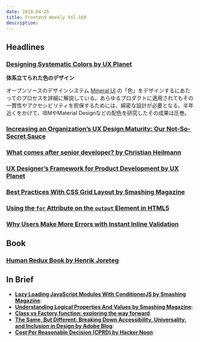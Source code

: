 ```yaml
---
date: 2018-04-25
title: Frontend Weekly Vol.169
description: 
---
```


## Headlines

### [Designing Systematic Colors by UX Planet](https://uxplanet.org/designing-systematic-colors-b5d2605b15c)

**体系立てられた色のデザイン**

オープンソースのデザインシステム [Mineral UI](https://mineral-ui.com/) の「色」をデザインするにあたってのプロセスを詳細に解説している。あらゆるプロダクトに適用されてもその一貫性やアクセシビリティを担保するためには、綿密な設計が必要となる。半年近くをかけて、IBMやMaterial Designなどの配色を研究したその成果は圧巻。

### [Increasing an Organization’s UX Design Maturity: Our Not-So-Secret Sauce](https://medium.com/@jmspool/increasing-an-organizations-ux-design-maturity-our-not-so-secret-sauce-48bb4804ac06)

### [What comes after senior developer? by Christian Heilmann](https://christianheilmann.com/2018/04/02/what-comes-after-senior-developer/)


### [UX Designer’s Framework for Product Development by UX Planet](https://uxplanet.org/ux-designers-framework-for-product-development-52ad8a6ce0ee)


### [Best Practices With CSS Grid Layout by Smashing Magazine](https://www.smashingmagazine.com/2018/04/best-practices-grid-layout/)


### [Using the `for` Attribute on the `output` Element in HTML5](https://www.impressivewebs.com/using-for-attribute-output-element-html5/)


### [Why Users Make More Errors with Instant Inline Validation](http://uxmovement.com/forms/why-users-make-more-errors-with-instant-inline-validation/)

## Book

### [Human Redux Book by Henrik Joreteg](https://reduxbook.com/)

## In Brief

- [**Lazy Loading JavaScript Modules With ConditionerJS by Smashing Magazine**](https://www.smashingmagazine.com/2018/03/lazy-loading-with-conditioner-js/):
- [**Understanding Logical Properties And Values by Smashing Magazine**](https://www.smashingmagazine.com/2018/03/understanding-logical-properties-values/):
- [**Class vs Factory function: exploring the way forward**](https://medium.freecodecamp.org/class-vs-factory-function-exploring-the-way-forward-73258b6a8d15):
- [**The Same, But Different: Breaking Down Accessibility, Universality, and Inclusion in Design by Adobe Blog**](https://theblog.adobe.com/different-breaking-accessibility-universality-inclusion-design/):
- [**Cost Per Reasonable Decision (CPRD) by Hacker Noon**](https://hackernoon.com/cost-per-reasonable-decision-cprd-ed1ca8c6147):
